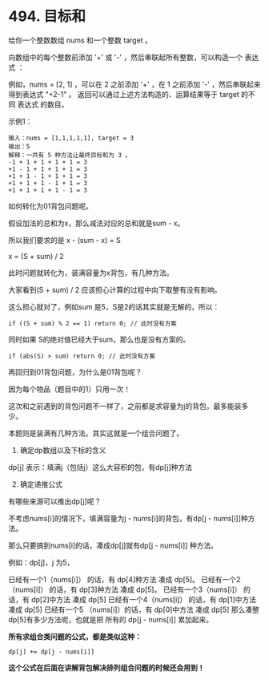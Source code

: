 # 494. 目标和
给你一个整数数组 nums 和一个整数 target 。

向数组中的每个整数前添加 '+' 或 '-' ，然后串联起所有整数，可以构造一个 表达式 ：

例如，nums = [2, 1] ，可以在 2 之前添加 '+' ，在 1 之前添加 '-' ，然后串联起来得到表达式 "+2-1" 。
返回可以通过上述方法构造的、运算结果等于 target 的不同 表达式 的数目。

示例1：

    输入：nums = [1,1,1,1,1], target = 3
    输出：5
    解释：一共有 5 种方法让最终目标和为 3 。
    -1 + 1 + 1 + 1 + 1 = 3
    +1 - 1 + 1 + 1 + 1 = 3
    +1 + 1 - 1 + 1 + 1 = 3
    +1 + 1 + 1 - 1 + 1 = 3
    +1 + 1 + 1 + 1 - 1 = 3

如何转化为01背包问题呢。

假设加法的总和为x，那么减法对应的总和就是sum - x。

所以我们要求的是 x - (sum - x) = S

x = (S + sum) / 2

此时问题就转化为，装满容量为x背包，有几种方法。

大家看到(S + sum) / 2 应该担心计算的过程中向下取整有没有影响。

这么担心就对了，例如sum 是5，S是2的话其实就是无解的，所以：

    if ((S + sum) % 2 == 1) return 0; // 此时没有方案

同时如果 S的绝对值已经大于sum，那么也是没有方案的。

    if (abs(S) > sum) return 0; // 此时没有方案

再回归到01背包问题，为什么是01背包呢？

因为每个物品（题目中的1）只用一次！

这次和之前遇到的背包问题不一样了，之前都是求容量为j的背包，最多能装多少。

本题则是装满有几种方法。其实这就是一个组合问题了。

1. 确定dp数组以及下标的含义

dp[j] 表示：填满j（包括j）这么大容积的包，有dp[j]种方法

2. 确定递推公式

有哪些来源可以推出dp[j]呢？

不考虑nums[i]的情况下，填满容量为j - nums[i]的背包，有dp[j - nums[i]]种方法。

那么只要搞到nums[i]的话，凑成dp[j]就有dp[j - nums[i]] 种方法。

例如：dp[j]，j 为5，

已经有一个1（nums[i]） 的话，有 dp[4]种方法 凑成 dp[5]。
已经有一个2（nums[i]） 的话，有 dp[3]种方法 凑成 dp[5]。
已经有一个3（nums[i]） 的话，有 dp[2]中方法 凑成 dp[5]
已经有一个4（nums[i]） 的话，有 dp[1]中方法 凑成 dp[5]
已经有一个5 （nums[i]）的话，有 dp[0]中方法 凑成 dp[5]
那么凑整dp[5]有多少方法呢，也就是把 所有的 dp[j - nums[i]] 累加起来。

**所有求组合类问题的公式，都是类似这种：**

    dp[j] += dp[j - nums[i]]

**这个公式在后面在讲解背包解决排列组合问题的时候还会用到！**

